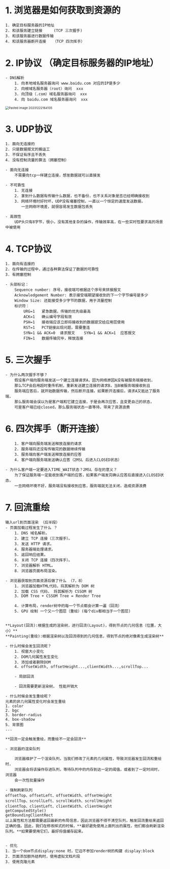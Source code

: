 # 1. 浏览器是如何获取到资源的
    1. 确定目标服务器的IP地址
    2. 和该服务建立链接     (TCP 三次握手)
    3. 和该服务器进行数据传输
    4. 和该服务器断开连接   （TCP 四次挥手）


# 2. IP协议 （确定目标服务器的IP地址）
    - DNS解析
        1. 向本地域名服务器询问 www.baidu.com 对应的IP是多少
        2. 向根域名服务器（root）询问  xxx
        3. 向顶级（.com）域名服务器询问  xxx
        4. 向 baidu.com 域名服务器询问  xxx
<img src="D:\workSoftware\typora\workspace\图片\Pasted image 20231222164135.png" alt="Pasted image 20231222164135" style="zoom: 67%;" />

# 3. UDP协议
    1. 面向无连接的
    2. 只是数据报文的搬运工
    3. 不保证有序且不丢失
    4. 没有控制流量的算法（拥塞控制）
    
    - 面向无连接
        不需要向tcp一样建立连接，想发数据就可以直接发
    
    - 不可靠性
        1. 无连接
        2. 拿到什么数据有传输什么数据，也不备份，也不关系对象是否已经明确接收到
        3. 网络环境时好时坏，UDP没有堵塞控制，一直以一个恒定的速度发送数据，
           一旦网络环境差，就很容易发生数据包丢失
        
    - 高效性
        UDP头只有8字节，很小，没有其他复杂的操作，传输效率高，在一些实时性要求高的场景中被使用

# 4. TCP协议
    1. 面向有连接的
    2. 在传输的过程中，通过各种算法保证了数据的可靠性
    3. 有拥塞控制
    
    - 头部标记：
        Sequence number: 序号，接收端可根据这个序号来拼接报文
        Acknowledgement Number: 表示接受端期望接收到的下一个字节编号是多少
        Window Size: 还能接受多少字节的数据，用于流量控制
        标识符：
            URG=1   紧急数据，传输的优先级最高
            ACK=1   确认编号字段有效
            PSH=1   接收端应该立即将接收到的数据提交给应用层使用
            RST=1   PCT链接出现问题，需要重连
            SYN=1 && ACK=0  请求报文    SYN=1 && ACK=1  应答报文
            FIN=1   数据传输完毕，释放连接

# 5. 三次握手

    - 为什么两次握手不够？
        假设客户端向服务端发送一个建立连接请求A，因为网络原因A没有被服务端接收到，
        那么TCP会启用超时重传机制，重新发送建立连接的请求B，当B被服务端接收到且
        服务端应答后，就开始数据传输，然后断开连接。如果断开连接后，请求A又抵达了服务端，
        那么服务端会误以为是客户端和它建立连接，于是会再次应答，且变更自己的状态，
        可是客户端已经closed，那么服务端状态一直等待，带来了资源浪费

# 6. 四次挥手（断开连接）
        1. 客户端向服务端发送释放连接的请求
        2. 服务端将还没有传输完的数据继续传输
        3. 服务端向客户端发送释放连接的应答
        4. 客户端向服务端发送确认应答（2MSL 后进入CLOSED状态）
    
    - 为什么客户端一定要进入TIME_WAIT状态？2MSL 存在的意义？
        为了保证服务端一定能收到客户端的应答，如果客户端发完确认应答后直接进入CLOSED状态，
        一旦网络环境不好，服务端没有接收到应答，服务端就无法关闭，造成资源浪费

# 7. 回流重绘
    输入url到页面渲染 （后半段）
    - 页面加载过程发生了什么 ？
        1. DNS 域名解析。
        2. 建立 TCP 连接（三次握手）。
        3. 发送 HTTP 请求。
        4. 服务器端处理请求。
        5. 返回响应结果。
        6. 关闭 TCP 连接（四次挥手）。
        7. 浏览器解析 HTML。
        8. 浏览器页面布局渲染。
    
    - 浏览器获取到页面资源后做了什么 （7，8）
        1. 浏览器加载HTML代码，将其解析为 DOM 树
        2. 加载 CSS 代码， 将其解析为 CSSOM 树
        3. DOM Tree + CSSOM Tree = Render Tree
    
        4. 计算布局，render树中的每一个节点都会计算一遍（回流）
        5. GPU 绘制 一个又一个图层（重绘）(每个div都相当于一个图层)


    **Layout(回流):根据生成的渲染树，进行回流(Layout)，得到节点的几何信息（位置，大小）**
    **Painting(重绘):根据渲染树以及回流得到的几何信息，得到节点的绝对像素生成渲染树**
    
    - 什么时候会发生回流呢？
        1. 视窗大小变化
        2. DOM几何属性发生变化
        3. 添加或者删除DOM
        4. offsetWidth, offsetHeight...,clientWidth...,scrollTop...
    
        - 局部回流
    
        - 回流需要更新渲染树， 性能开销大
    
    - 什么时候会发生重绘呢？
    元素的非几何属性变化时会发生重绘
    1. color
    2. bgc
    3. border-radius
    4. box-shadow
    5. 背景图
    ...
    
    **回流一定会触发重绘，而重绘不一定会回流**
    
    - 浏览器的渲染队列
    
        浏览器维护了一个渲染队列，当我们修改了元素的几何属性，导致浏览器发生回流和重绘时，
        浏览器会将该操作存进队列，等待队列中的内存到达一定的阈值，或者到了一定时间时，浏览器
        会一次性批量操作
    
    - 强制刷新队列
    offsetTop、offsetLeft、offsetWidth、offsetHeight
    scrollTop、scrollLeft、scrollWidth、scrollHeight
    clientTop、clientLeft、clientWidth、clientHeight
    getComputedStyle()
    getBoundingClientRect
    以上属性和方法都需要返回最新的布局信息，因此浏览器不得不清空队列，触发回流重绘来返回正确的值。因此，我们在修改样式的时候，**最好避免使用上面列出的属性，他们都会刷新渲染队列。**如果要使用它们，最好将值缓存起来。


    - 优化
    1. 当一个dom节点display:none 时，它边不参加render树的构建 display:block
    2. 页面添加额外结构时，使用虚拟文档片段
    3. 使用克隆元素

